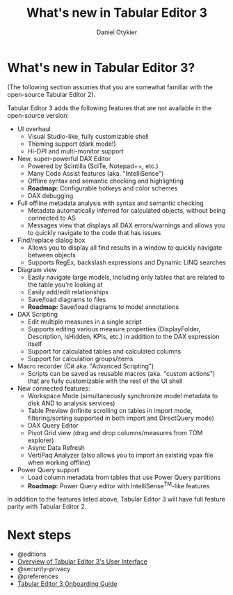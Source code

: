 ﻿---
uid: whats-new
title: What's new in Tabular Editor 3
author: Daniel Otykier
updated: 2021-06-01
---
# What's new in Tabular Editor 3?

(The following section assumes that you are somewhat familiar with the open-source Tabular Editor 2).

Tabular Editor 3 adds the following features that are not available in the open-source version:

- UI overhaul
  - Visual Studio-like, fully customizable shell
  - Theming support (dark mode!)
  - Hi-DPI and multi-monitor support
- New, super-powerful DAX Editor
  - Powered by Scintilla (SciTe, Notepad++, etc.)
  - Many Code Assist features (aka. "IntelliSense")
  - Offline syntax and semantic checking and highlighting
  - **Roadmap:** Configurable hotkeys and color schemes
  - DAX debugging
- Full offline metadata analysis with syntax and semantic checking
  - Metadata automatically inferred for calculated objects, without being connected to AS
  - Messages view that displays all DAX errors/warnings and allows you to quickly navigate to the code that has issues
- Find/replace dialog box
  - Allows you to display all find results in a window to quickly navigate between objects
  - Supports RegEx, backslash expressions and Dynamic LINQ searches
- Diagram view
  - Easily navigate large models, including only tables that are related to the table you're looking at
  - Easily add/edit relationships
  - Save/load diagrams to files
  - **Roadmap:** Save/load diagrams to model annotations
- DAX Scripting
  - Edit multiple measures in a single script
  - Supports editing various measure properties (DisplayFolder, Description, IsHidden, KPIs, etc.) in addition to the DAX expression itself
  - Support for calculated tables and calculated columns
  - Support for calculation groups/items
- Macro recorder (C# aka. "Advanced Scripting")
  - Scripts can be saved as reusable macros (aka. "custom actions") that are fully customizable with the rest of the UI shell
- New connected features:
  - Workspace Mode (simultaneously synchronize model metadata to disk AND to analysis services)
  - Table Preview (infinite scrolling on tables in import mode, filtering/sorting supported in both import and DirectQuery mode)
  - DAX Query Editor
  - Pivot Grid view (drag and drop columns/measures from TOM explorer)
  - Async Data Refresh
  - VertiPaq Analyzer (also allows you to import an existing vpax file when working offline)
- Power Query support
  - Load column metadata from tables that use Power Query partitions
  - **Roadmap:** Power Query editor with IntelliSense<sup>TM</sup>-like features

In addition to the features listed above, Tabular Editor 3 will have full feature parity with Tabular Editor 2.

# Next steps

- @editions
- [Overview of Tabular Editor 3's User Interface](xref:user-interface)
- @security-privacy
- @preferences
- [Tabular Editor 3 Onboarding Guide](xref:onboarding-te3)